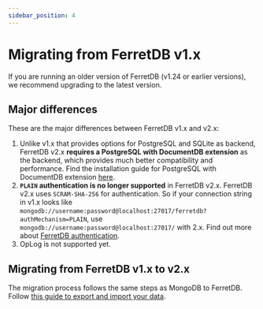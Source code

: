 ```yaml
---
sidebar_position: 4
---
```


# Migrating from FerretDB v1.x

If you are running an older version of FerretDB (v1.24 or earlier versions),
we recommend upgrading to the latest version.

## Major differences

These are the major differences between FerretDB v1.x and v2.x:

1. Unlike v1.x that provides options for PostgreSQL and SQLite as backend,
   FerretDB v2.x **requires a PostgreSQL with DocumentDB extension** as the backend,
   which provides much better compatibility and performance.
   Find the installation guide for PostgreSQL with DocumentDB extension
   [here](../installation/documentdb/docker.md).
2. **`PLAIN` authentication is no longer supported** in FerretDB v2.x.
   FerretDB v2.x uses `SCRAM-SHA-256` for authentication.
   So if your connection string in v1.x looks like
   `mongodb://username:password@localhost:27017/ferretdb?authMechanism=PLAIN`,
   use `mongodb://username:password@localhost:27017/` with 2.x.
   Find out more about [FerretDB authentication](../security/authentication.md).
3. OpLog is not supported yet.

## Migrating from FerretDB v1.x to v2.x

The migration process follows the same steps as MongoDB to FerretDB.
Follow [this guide to export and import your data](migrating-from-mongodb.md).
